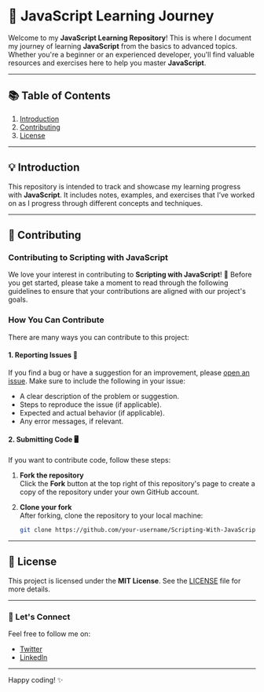 # 🚀 JavaScript Learning Journey

Welcome to my **JavaScript Learning Repository**! This is where I document my journey of learning **JavaScript** from the basics to advanced topics. Whether you're a beginner or an experienced developer, you'll find valuable resources and exercises here to help you master **JavaScript**.

---

## 📚 Table of Contents

1. [Introduction](/Introduction/main.md)
5. [Contributing](#Contributing)
6. [License](/LICENSE)

---

## 💡 Introduction

This repository is intended to track and showcase my learning progress with **JavaScript**. It includes notes, examples, and exercises that I’ve worked on as I progress through different concepts and techniques.

---

## 🤝 Contributing

### Contributing to Scripting with JavaScript

We love your interest in contributing to **Scripting with JavaScript**! 🎉 Before you get started, please take a moment to read through the following guidelines to ensure that your contributions are aligned with our project's goals.

### How You Can Contribute

There are many ways you can contribute to this project:

#### 1. Reporting Issues 📝
If you find a bug or have a suggestion for an improvement, please [open an issue](https://github.com/GarvitKumar854/Scripting-With-JavaScript/issues). Make sure to include the following in your issue:
- A clear description of the problem or suggestion.
- Steps to reproduce the issue (if applicable).
- Expected and actual behavior (if applicable).
- Any error messages, if relevant.

#### 2. Submitting Code 🖥️
If you want to contribute code, follow these steps:

1. **Fork the repository**  
   Click the **Fork** button at the top right of this repository's page to create a copy of the repository under your own GitHub account.

2. **Clone your fork**  
   After forking, clone the repository to your local machine:
   ```bash
   git clone https://github.com/your-username/Scripting-With-JavaScript.git


---

## 📄 License

This project is licensed under the **MIT License**. See the [LICENSE](./LICENSE) file for more details.

---

### 💬 Let's Connect

Feel free to follow me on:

- [Twitter](https://twitter.com/yourhandle)
- [LinkedIn](https://linkedin.com/in/yourprofile)

---

Happy coding! ✨
